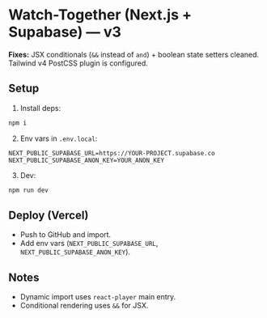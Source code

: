 # Watch-Together (Next.js + Supabase) — v3

**Fixes:** JSX conditionals (`&&` instead of `and`) + boolean state setters cleaned. Tailwind v4 PostCSS plugin is configured.

## Setup

1) Install deps:
```bash
npm i
```

2) Env vars in `.env.local`:
```
NEXT_PUBLIC_SUPABASE_URL=https://YOUR-PROJECT.supabase.co
NEXT_PUBLIC_SUPABASE_ANON_KEY=YOUR_ANON_KEY
```

3) Dev:
```bash
npm run dev
```

## Deploy (Vercel)
- Push to GitHub and import.
- Add env vars (`NEXT_PUBLIC_SUPABASE_URL`, `NEXT_PUBLIC_SUPABASE_ANON_KEY`).

## Notes
- Dynamic import uses `react-player` main entry.
- Conditional rendering uses `&&` for JSX.
